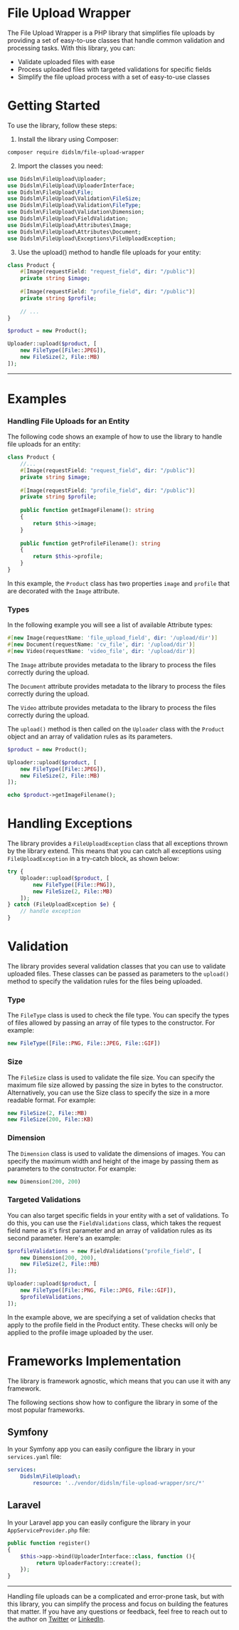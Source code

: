 # File Upload Wrapper

The File Upload Wrapper is a PHP library that simplifies file uploads by providing a set of easy-to-use classes that handle common validation and processing tasks. 
With this library, you can:

- Validate uploaded files with ease
- Process uploaded files with targeted validations for specific fields
- Simplify the file upload process with a set of easy-to-use classes

# Getting Started

To use the library, follow these steps:

1. Install the library using Composer:

```sh
composer require didslm/file-upload-wrapper
```

2. Import the classes you need:

```php
use Didslm\FileUpload\Uploader;
use Didslm\FileUpload\UploaderInterface;
use Didslm\FileUpload\File;
use Didslm\FileUpload\Validation\FileSize;
use Didslm\FileUpload\Validation\FileType;
use Didslm\FileUpload\Validation\Dimension;
use Didslm\FileUpload\FieldValidation;
use Didslm\FileUpload\Attributes\Image;
use Didslm\FileUpload\Attributes\Document;
use Didslm\FileUpload\Exceptions\FileUploadException;
```

3. Use the upload() method to handle file uploads for your entity:

```php
class Product {
    #[Image(requestField: "request_field", dir: "/public")]
    private string $image;
    
    #[Image(requestField: "profile_field", dir: "/public")]
    private string $profile;
    
    // ...
}

$product = new Product();

Uploader::upload($product, [
    new FileType([File::JPEG]),
    new FileSize(2, File::MB)
]);

```
----

# Examples

### Handling File Uploads for an Entity

The following code shows an example of how to use the library to handle file uploads for an entity:

```php
class Product {
    //...
    #[Image(requestField: "request_field", dir: "/public")]
    private string $image;
    
    #[Image(requestField: "profile_field", dir: "/public")]
    private string $profile;
    
    public function getImageFilename(): string
    {
        return $this->image;
    }
    
    public function getProfileFilename(): string
    {
        return $this->profile;
    }
}

```

In this example, the `Product` class has two properties `image` and `profile` that are decorated with the `Image` attribute. 

### Types

In the following example you will see a list of available Attribute types:

```php
#[new Image(requestName: 'file_upload_field', dir: '/upload/dir')]
#[new Document(requestName: 'cv_file', dir: '/upload/dir')]
#[new Video(requestName: 'video_file', dir: '/upload/dir')]
```

The `Image` attribute provides metadata to the library to process the files correctly during the upload.

The `Document` attribute provides metadata to the library to process the files correctly during the upload.

The `Video` attribute provides metadata to the library to process the files correctly during the upload.

The `upload()` method is then called on the `Uploader` class with the `Product` object and an array of validation rules as its parameters.

```php
$product = new Product();

Uploader::upload($product, [
    new FileType([File::JPEG]),
    new FileSize(2, File::MB)
]);

echo $product->getImageFilename();

```

# Handling Exceptions

The library provides a `FileUploadException` class that all exceptions thrown by the library extend. This means that you can catch all exceptions using `FileUploadException` in a try-catch block, as shown below:
```php
try {
    Uploader::upload($product, [
        new FileType([File::PNG]),
        new FileSize(2, File::MB)
    ]);
} catch (FileUploadException $e) {
    // handle exception
}
```

# Validation

The library provides several validation classes that you can use to validate uploaded files. These classes can be passed as parameters to the `upload()` method to specify the validation rules for the files being uploaded.


### Type

The `FileType` class is used to check the file type. You can specify the types of files allowed by passing an array of file types to the constructor. For example:

```php
new FileType([File::PNG, File::JPEG, File::GIF])
```

### Size

The `FileSize` class is used to validate the file size. You can specify the maximum file size allowed by passing the size in bytes to the constructor. Alternatively, you can use the Size class to specify the size in a more readable format. For example:
```php
new FileSize(2, File::MB)
new FileSize(200, File::KB)

```

### Dimension

The `Dimension` class is used to validate the dimensions of images. You can specify the maximum width and height of the image by passing them as parameters to the constructor. For example:
```php
new Dimension(200, 200)
```

### Targeted Validations

You can also target specific fields in your entity with a set of validations. 
To do this, you can use the `FieldValidations` class, which takes the request field name as it's first parameter and an array of validation rules as its second parameter. Here's an example:

```php
$profileValidations = new FieldValidations("profile_field", [
    new Dimension(200, 200),
    new FileSize(2, File::MB)
]);

Uploader::upload($product, [
    new FileType([File::PNG, File::JPEG, File::GIF]),
    $profileValidations,
]);
```

In the example above, we are specifying a set of validation checks that apply to the profile field in the Product entity. These checks will only be applied to the profile image uploaded by the user.

# Frameworks Implementation 

The library is framework agnostic, which means that you can use it with any framework.

The following sections show how to configure the library in some of the most popular frameworks.

## Symfony 

In your Symfony app you can easily configure the library in your `services.yaml` file:

```yaml
services:
    Didslm\FileUpload\:
        resource: '../vendor/didslm/file-upload-wrapper/src/*'
```

## Laravel

In your Laravel app you can easily configure the library in your `AppServiceProvider.php` file:

```php
public function register()
{
    $this->app->bind(UploaderInterface::class, function (){
         return UploaderFactory::create();
    });
}
```

-----
Handling file uploads can be a complicated and error-prone task, but with this library, you can simplify the process and focus on building the features that matter. If you have any questions or feedback, feel free to reach out to the author on [Twitter](https://twitter.com/slmdiar) or [LinkedIn](https://linkedin.com/in/diarselimi).
